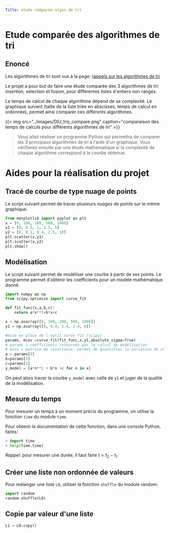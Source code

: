 ```yaml
---
Title: etude comparée algos de tri
---
```


# Etude comparée des algorithmes de tri
## Enoncé
Les algorithmes de tri sont vus à la page: [rappels sur les algorithmes de tri](../page8/)

Le projet a pour but de faire une étude comparée des 3 algorithmes de tri: insertion, selection et fusion, pour différentes listes d'entiers non rangés.

Le temps de calcul de chaque algorithme dépend de sa complexité. Le graphique suivant (taille de la liste triée en abscisses, temps de calcul en ordonnée), permet ainsi comparer ces différents algorithmes.

{{< img src="../images/DIU_tris_compare.png" caption="comparaison des temps de calculs pour différents algorithmes de tri" >}}

> Vous allez réaliser un programme Python qui permettra de comparer les 3 principaux algorithmes de tri à l'aide d'un graphique. Vous vérifierez ensuite par une étude mathematique si la complexité de chaque algorithme correspond à la courbe obtenue.

# Aides pour la réalisation du projet
## Tracé de courbe de type nuage de points
Le script suivant permet de tracer plusieurs *nuages de points* sur le même graphique.

```python
from matplotlib import pyplot as plt
x = [0, 100, 200, 500, 1000]
y1 = [0, 0.5, 1, 2.5, 5]
y2 = [0, 0.1, 0.4, 2.5, 10]
plt.scatter(x,y1)
plt.scatter(x,y2)
plt.show()
```

## Modélisation
Le script suivant permet de modéliser une courbe à partir de ses points. Le programme permet d'obtenir les coefficients pour un modèle mathématique donné.

```python
import numpy as np
from scipy.optimize import curve_fit

def fit_func(x,a,b,c):
    return a*x**2+b*x+c

x = np.asarray([0, 100, 200, 500, 1000])
y1 = np.asarray([0, 0.4, 1.4, 2.4, 6])

#mise en place de l'outil curve fit (scipy)
params, mcov =curve_fit(fit_func,x,y1,absolute_sigma=True)
# params = coefficients retournés par le calcul de modélisation
# mcov = matrice de covariance, permet de quantifier la variation de chaque variable par rapport à chacune des autres
a = params[0]
b=params[1]
c=params[2]
y_model = [a*n**2 + b*n +c for n in x]
```

On peut alors tracer la courbe `y_model` avec celle de `y1` et juger de la qualité de la modélisation.

## Mesure du temps
Pour mesurer un temps à un moment précis du programme, on utilise la fonction `time` du module `time`.

Pour obtenir la documentation de cette fonction, dans une console Python, faites:

```python
> import time
> help(time.time)
```

*Rappel*: pour mesurer une durée, il faut faire $t=t_2 - t_1$

## Créer une liste non ordonnée de valeurs
Pour mélanger une liste `L0`, utiliser la fonction `shuffle` du module random:

```python
import random
random.shuffle(L0)
```

## Copie par valeur d'une liste

```python
L1 = L0.copy()
```


